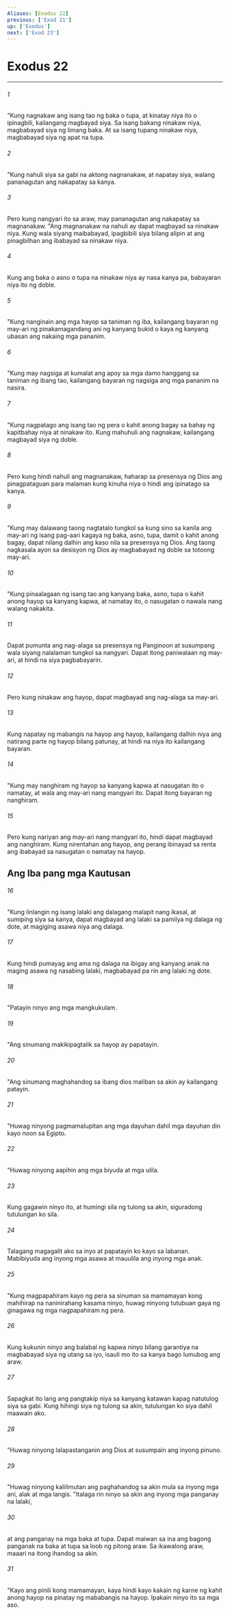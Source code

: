 ```yaml
---
Aliases: [Exodus 22]
previous: ['Exod 21']
up: ['Exodus']
next: ['Exod 23']
---
```

# Exodus 22

***


###### 1 


"Kung nagnakaw ang isang tao ng baka o tupa, at kinatay niya ito o ipinagbili, kailangang magbayad siya. Sa isang bakang ninakaw niya, magbabayad siya ng limang baka. At sa isang tupang ninakaw niya, magbabayad siya ng apat na tupa. 


###### 2 


"Kung nahuli siya sa gabi na aktong nagnanakaw, at napatay siya, walang pananagutan ang nakapatay sa kanya. 


###### 3 


Pero kung nangyari ito sa araw, may pananagutan ang nakapatay sa magnanakaw. "Ang magnanakaw na nahuli ay dapat magbayad sa ninakaw niya. Kung wala siyang maibabayad, ipagbibili siya bilang alipin at ang pinagbilhan ang ibabayad sa ninakaw niya. 


###### 4 


Kung ang baka o asno o tupa na ninakaw niya ay nasa kanya pa, babayaran niya ito ng doble. 


###### 5 


"Kung nanginain ang mga hayop sa taniman ng iba, kailangang bayaran ng may-ari ng pinakamagandang ani ng kanyang bukid o kaya ng kanyang ubasan ang nakaing mga pananim. 


###### 6 


"Kung may nagsiga at kumalat ang apoy sa mga damo hanggang sa taniman ng ibang tao, kailangang bayaran ng nagsiga ang mga pananim na nasira. 


###### 7 


"Kung nagpatago ang isang tao ng pera o kahit anong bagay sa bahay ng kapitbahay niya at ninakaw ito. Kung mahuhuli ang nagnakaw, kailangang magbayad siya ng doble. 


###### 8 


Pero kung hindi nahuli ang magnanakaw, haharap sa presensya ng Dios ang pinagpataguan para malaman kung kinuha niya o hindi ang ipinatago sa kanya. 


###### 9 


"Kung may dalawang taong nagtatalo tungkol sa kung sino sa kanila ang may-ari ng isang pag-aari kagaya ng baka, asno, tupa, damit o kahit anong bagay, dapat nilang dalhin ang kaso nila sa presensya ng Dios. Ang taong nagkasala ayon sa desisyon ng Dios ay magbabayad ng doble sa totoong may-ari. 


###### 10 


"Kung pinaalagaan ng isang tao ang kanyang baka, asno, tupa o kahit anong hayop sa kanyang kapwa, at namatay ito, o nasugatan o nawala nang walang nakakita. 


###### 11 


Dapat pumunta ang nag-alaga sa presensya ng Panginoon at susumpang wala siyang nalalaman tungkol sa nangyari. Dapat itong paniwalaan ng may-ari, at hindi na siya pagbabayarin. 


###### 12 


Pero kung ninakaw ang hayop, dapat magbayad ang nag-alaga sa may-ari. 


###### 13 


Kung napatay ng mabangis na hayop ang hayop, kailangang dalhin niya ang natirang parte ng hayop bilang patunay, at hindi na niya ito kailangang bayaran. 


###### 14 


"Kung may nanghiram ng hayop sa kanyang kapwa at nasugatan ito o namatay, at wala ang may-ari nang mangyari ito. Dapat itong bayaran ng nanghiram. 


###### 15 


Pero kung nariyan ang may-ari nang mangyari ito, hindi dapat magbayad ang nanghiram. Kung nirentahan ang hayop, ang perang ibinayad sa renta ang ibabayad sa nasugatan o namatay na hayop.

## Ang Iba pang mga Kautusan 


###### 16 


"Kung linlangin ng isang lalaki ang dalagang malapit nang ikasal, at sumiping siya sa kanya, dapat magbayad ang lalaki sa pamilya ng dalaga ng dote, at magiging asawa niya ang dalaga. 


###### 17 


Kung hindi pumayag ang ama ng dalaga na ibigay ang kanyang anak na maging asawa ng nasabing lalaki, magbabayad pa rin ang lalaki ng dote. 


###### 18 


"Patayin ninyo ang mga mangkukulam. 


###### 19 


"Ang sinumang makikipagtalik sa hayop ay papatayin. 


###### 20 


"Ang sinumang maghahandog sa ibang dios maliban sa akin ay kailangang patayin. 


###### 21 


"Huwag ninyong pagmamalupitan ang mga dayuhan dahil mga dayuhan din kayo noon sa Egipto. 


###### 22 


"Huwag ninyong aapihin ang mga biyuda at mga ulila. 


###### 23 


Kung gagawin ninyo ito, at humingi sila ng tulong sa akin, siguradong tutulungan ko sila. 


###### 24 


Talagang magagalit ako sa inyo at papatayin ko kayo sa labanan. Mabibiyuda ang inyong mga asawa at mauulila ang inyong mga anak. 


###### 25 


"Kung magpapahiram kayo ng pera sa sinuman sa mamamayan kong mahihirap na naninirahang kasama ninyo, huwag ninyong tutubuan gaya ng ginagawa ng mga nagpapahiram ng pera. 


###### 26 


Kung kukunin ninyo ang balabal ng kapwa ninyo bilang garantiya na magbabayad siya ng utang sa iyo, isauli mo ito sa kanya bago lumubog ang araw. 


###### 27 


Sapagkat ito lang ang pangtakip niya sa kanyang katawan kapag natutulog siya sa gabi. Kung hihingi siya ng tulong sa akin, tutulungan ko siya dahil maawain ako. 


###### 28 


"Huwag ninyong lalapastanganin ang Dios at susumpain ang inyong pinuno. 


###### 29 


"Huwag ninyong kalilimutan ang paghahandog sa akin mula sa inyong mga ani, alak at mga langis. "Italaga rin ninyo sa akin ang inyong mga panganay na lalaki, 


###### 30 


at ang panganay na mga baka at tupa. Dapat maiwan sa ina ang bagong panganak na baka at tupa sa loob ng pitong araw. Sa ikawalong araw, maaari na itong ihandog sa akin. 


###### 31 


"Kayo ang pinili kong mamamayan, kaya hindi kayo kakain ng karne ng kahit anong hayop na pinatay ng mababangis na hayop. Ipakain ninyo ito sa mga aso.
